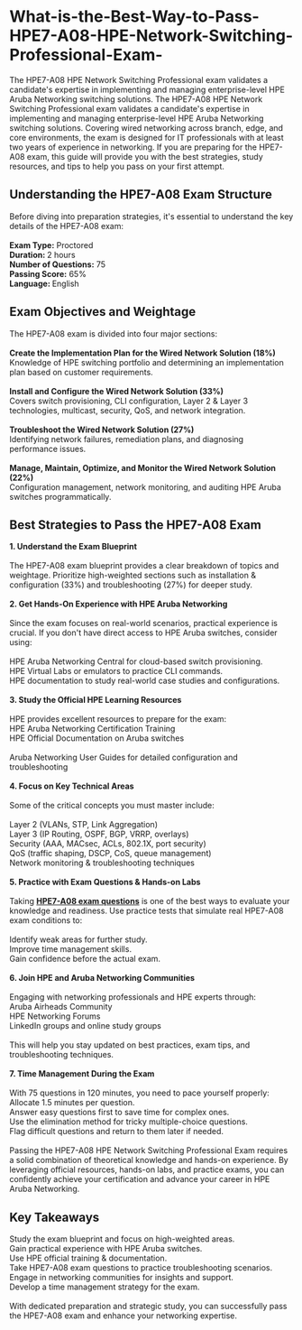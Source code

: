 # What-is-the-Best-Way-to-Pass-HPE7-A08-HPE-Network-Switching-Professional-Exam-
The HPE7-A08 HPE Network Switching Professional exam validates a candidate's expertise in implementing and managing enterprise-level HPE Aruba Networking switching solutions. 
The HPE7-A08 HPE Network Switching Professional exam validates a candidate's expertise in implementing and managing enterprise-level HPE Aruba Networking switching solutions. Covering wired networking across branch, edge, and core environments, the exam is designed for IT professionals with at least two years of experience in networking. If you are preparing for the HPE7-A08 exam, this guide will provide you with the best strategies, study resources, and tips to help you pass on your first attempt.<br />
<h2>
	Understanding the HPE7-A08 Exam Structure
</h2>
Before diving into preparation strategies, it's essential to understand the key details of the HPE7-A08 exam:<br />
<br />
<strong>Exam Type:</strong> Proctored<br />
<strong>Duration: </strong>2 hours<br />
<strong>Number of Questions:</strong> 75<br />
<strong>Passing Score:</strong> 65%<br />
<strong>Language: </strong>English<br />
<h2>
	Exam Objectives and Weightage
</h2>
The HPE7-A08 exam is divided into four major sections:<br />
<br />
<strong>Create the Implementation Plan for the Wired Network Solution (18%)</strong><br />
Knowledge of HPE switching portfolio and determining an implementation plan based on customer requirements.<br />
<br />
<strong>Install and Configure the Wired Network Solution (33%)</strong><br />
Covers switch provisioning, CLI configuration, Layer 2 &amp; Layer 3 technologies, multicast, security, QoS, and network integration.<br />
<br />
<strong>Troubleshoot the Wired Network Solution (27%)</strong><br />
Identifying network failures, remediation plans, and diagnosing performance issues.<br />
<br />
<strong>Manage, Maintain, Optimize, and Monitor the Wired Network Solution (22%)</strong><br />
Configuration management, network monitoring, and auditing HPE Aruba switches programmatically.<br />
<h2>
	Best Strategies to Pass the HPE7-A08 Exam
</h2>
<strong>1. Understand the Exam Blueprint</strong><br />
<br />
The HPE7-A08 exam blueprint provides a clear breakdown of topics and weightage. Prioritize high-weighted sections such as installation &amp; configuration (33%) and troubleshooting (27%) for deeper study.<br />
<br />
<strong>2. Get Hands-On Experience with HPE Aruba Networking</strong><br />
<br />
Since the exam focuses on real-world scenarios, practical experience is crucial. If you don't have direct access to HPE Aruba switches, consider using:<br />
<br />
HPE Aruba Networking Central for cloud-based switch provisioning.<br />
HPE Virtual Labs or emulators to practice CLI commands.<br />
HPE documentation to study real-world case studies and configurations.<br />
<br />
<strong>3. Study the Official HPE Learning Resources</strong><br />
<br />
HPE provides excellent resources to prepare for the exam:<br />
HPE Aruba Networking Certification Training<br />
HPE Official Documentation on Aruba switches<br />
<br />
Aruba Networking User Guides for detailed configuration and troubleshooting<br />
<br />
<strong>4. Focus on Key Technical Areas</strong><br />
<br />
Some of the critical concepts you must master include:<br />
<br />
Layer 2 (VLANs, STP, Link Aggregation)<br />
Layer 3 (IP Routing, OSPF, BGP, VRRP, overlays)<br />
Security (AAA, MACsec, ACLs, 802.1X, port security)<br />
QoS (traffic shaping, DSCP, CoS, queue management)<br />
Network monitoring &amp; troubleshooting techniques<br />
<br />
<strong>5. Practice with Exam Questions &amp; Hands-on Labs</strong><br />
<br />
Taking <strong><a href="https://www.certqueen.com/HPE7-A08.html" target="_blank">HPE7-A08 exam questions</a></strong> is one of the best ways to evaluate your knowledge and readiness. Use practice tests that simulate real HPE7-A08 exam conditions to:<br />
<br />
Identify weak areas for further study.<br />
Improve time management skills.<br />
Gain confidence before the actual exam.<br />
<br />
<strong>6. Join HPE and Aruba Networking Communities</strong><br />
<br />
Engaging with networking professionals and HPE experts through:<br />
Aruba Airheads Community<br />
HPE Networking Forums<br />
LinkedIn groups and online study groups<br />
<br />
This will help you stay updated on best practices, exam tips, and troubleshooting techniques.<br />
<br />
<strong>7. Time Management During the Exam</strong><br />
<br />
With 75 questions in 120 minutes, you need to pace yourself properly:<br />
Allocate 1.5 minutes per question.<br />
Answer easy questions first to save time for complex ones.<br />
Use the elimination method for tricky multiple-choice questions.<br />
Flag difficult questions and return to them later if needed.<br />
<br />
Passing the HPE7-A08 HPE Network Switching Professional Exam requires a solid combination of theoretical knowledge and hands-on experience. By leveraging official resources, hands-on labs, and practice exams, you can confidently achieve your certification and advance your career in HPE Aruba Networking.<br />
<h2>
	Key Takeaways
</h2>
Study the exam blueprint and focus on high-weighted areas.<br />
Gain practical experience with HPE Aruba switches.<br />
Use HPE official training &amp; documentation.<br />
Take HPE7-A08 exam questions to practice troubleshooting scenarios.<br />
Engage in networking communities for insights and support.<br />
Develop a time management strategy for the exam.<br />
<br />
With dedicated preparation and strategic study, you can successfully pass the HPE7-A08 exam and enhance your networking expertise.&nbsp;<br />
<br />
